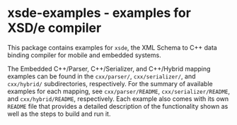 # xsde-examples - examples for XSD/e compiler

This package contains examples for `xsde`, the XML Schema to C++ data binding
compiler for mobile and embedded systems.

The Embedded C++/Parser, C++/Serializer, and C++/Hybrid mapping examples can
be found in the `cxx/parser/`, `cxx/serializer/`, and `cxx/hybrid/`
subdirectories, respectively. For the summary of available examples for each
mapping, see `cxx/parser/README`, `cxx/serializer/README`, and
`cxx/hybrid/README`, respectively. Each example also comes with its own
`README` file that provides a detailed description of the functionality shown
as well as the steps to build and run it.
